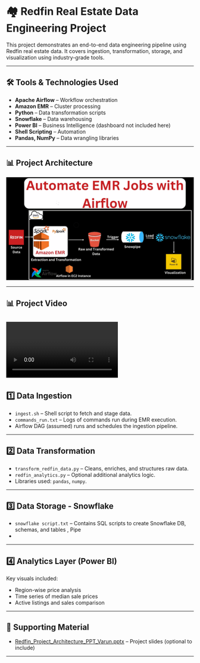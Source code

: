 # 🏘️ Redfin Real Estate Data Engineering Project

This project demonstrates an end-to-end data engineering pipeline using Redfin real estate data. It covers ingestion, transformation, storage, and visualization using industry-grade tools.

---

## 🛠️ Tools & Technologies Used

- **Apache Airflow** – Workflow orchestration
- **Amazon EMR** – Cluster processing
- **Python** – Data transformation scripts
- **Snowflake** – Data warehousing
- **Power BI** – Business Intelligence (dashboard not included here)
- **Shell Scripting** – Automation
- **Pandas, NumPy** – Data wrangling libraries

---

## 📊 Project Architecture

![Architecture Diagram](project%20architecture.png)

---

## 📊 Project Video
![Project Video](redfin_data_analysis.MP4)
---

## 1️⃣ Data Ingestion

- `ingest.sh` – Shell script to fetch and stage data.
- `commands_run.txt` – Logs of commands run during EMR execution.
- Airflow DAG (assumed) runs and schedules the ingestion pipeline.

---

## 2️⃣ Data Transformation

- `transform_redfin_data.py` – Cleans, enriches, and structures raw data.
- `redfin_analytics.py` – Optional additional analytics logic.
- Libraries used: `pandas`, `numpy`.

---

## 3️⃣ Data Storage - Snowflake

- `snowflake script.txt` – Contains SQL scripts to create Snowflake DB, schemas, and tables , Pipe
- 

---

## 4️⃣ Analytics Layer (Power BI)



Key visuals included:
- Region-wise price analysis  
- Time series of median sale prices  
- Active listings and sales comparison  

---

## 📎 Supporting Material

- [Redfin_Project_Architecture_PPT_Varun.pptx](Redfin_Project_Architecture_PPT_Varun.pptx) – Project slides (optional to include)

---


